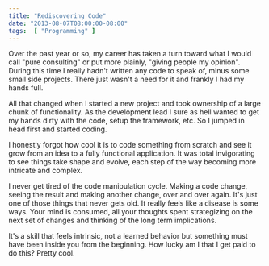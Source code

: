 ```yaml
---
title: "Rediscovering Code"
date: "2013-08-07T08:00:00-08:00"
tags:  [ "Programming" ]
---
```


Over the past year or so, my career has taken a turn toward what I would call "pure consulting" or put more plainly, "giving people my opinion". During this time I really hadn't written any code to speak of, minus some small side projects. There just wasn't a need for it and frankly I had my hands full.

All that changed when I started a new project and took ownership of a large chunk of functionality. As the development lead I sure as hell wanted to get my hands dirty with the code, setup the framework, etc. So I jumped in head first and started coding.

I honestly forgot how cool it is to code something from scratch and see it grow from an idea to a fully functional application. It was total invigorating to see things take shape and evolve, each step of the way becoming more intricate and complex.

I never get tired of the code manipulation cycle. Making a code change, seeing the result and making another change, over and over again. It's just one of those things that never gets old. It really feels like a disease is some ways. Your mind is consumed, all your thoughts spent strategizing on the next set of changes and thinking of the long term implications. 

It's a skill that feels intrinsic, not a learned behavior but something must have been inside you from the beginning. How lucky am I that I get paid to do this? Pretty cool.


